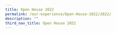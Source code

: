 ```yaml
---
title: Open House 2022
permalink: /our-experience/Open-House-2022/2022/
description: ""
third_nav_title: Open House 2022
---
```

